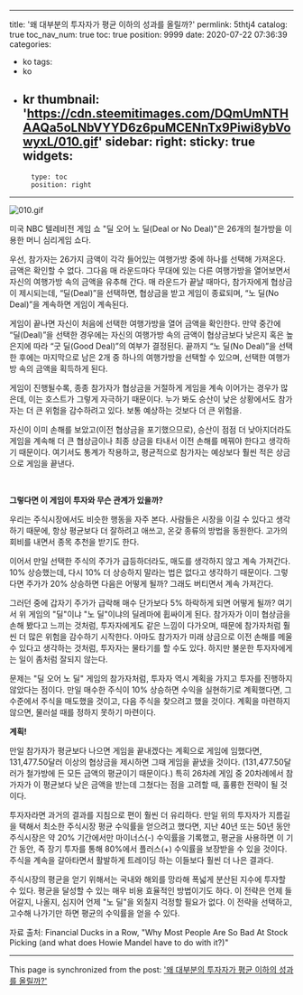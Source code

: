 
---
title: '왜 대부분의 투자자가 평균 이하의 성과를 올릴까?'
permlink: 5thtj4
catalog: true
toc_nav_num: true
toc: true
position: 9999
date: 2020-07-22 07:36:39
categories:
- ko
tags:
- ko
- kr
thumbnail: 'https://cdn.steemitimages.com/DQmUmNTHAAQa5oLNbVYYD6z6puMCENnTx9Piwi8ybVowyxL/010.gif'
sidebar:
    right:
        sticky: true
widgets:
    -
        type: toc
        position: right
---


![010.gif](https://cdn.steemitimages.com/DQmUmNTHAAQa5oLNbVYYD6z6puMCENnTx9Piwi8ybVowyxL/010.gif)

미국 NBC 텔레비전 게임 쇼 "딜 오어 노 딜(Deal or No Deal)"은 26개의 철가방을 이용한 머니 심리게임 쇼다. ​

우선, 참가자는 26가지 금액이 각각 들어있는 여행가방 중에 하나를 선택해 가져온다. 금액은 확인할 수 없다. 그다음 매 라운드마다 무대에 있는 다른 여행가방을 열어보면서 자신의 여행가방 속의 금액을 유추해 간다. 매 라운드가 끝날 때마다, 참가자에게 협상금이 제시되는데, “딜(Deal)”을 선택하면, 협상금을 받고 게임이 종료되며, “노 딜(No Deal)”을 계속하면 게임이 계속된다.

게임이 끝나면 자신이 처음에 선택한 여행가방을 열어 금액을 확인한다. 만약 중간에 “딜(Deal)”을 선택한 경우에는 자신의 여행가방 속의 금액이 협상금보다 낮은지 혹은 높은지에 따라 “굿 딜(Good Deal)”의 여부가 결정된다. 끝까지 “노 딜(No Deal)”을 선택한 후에는 마지막으로 남은 2개 중 하나의 여행가방을 선택할 수 있으며, 선택한 여행가방 속의 금액을 획득하게 된다.​

게임이 진행될수록, 종종 참가자가 협상금을 거절하게 게임을 계속 이어가는 경우가 많은데, 이는 호스트가 그렇게 자극하기 때문이다. 누가 봐도 승산이 낮은 상황에서도 참가자는 더 큰 위험을 감수하려고 있다. 보통 예상하는 것보다 더 큰 위험을.​

자신이 이미 손해를 보았고(이전 협상금을 포기했으므로), 승산이 점점 더 낮아지더라도 게임을 계속해 더 큰 협상금이나 최종 상금을 타내서 이전 손해를 메꿔야 한다고 생각하기 때문이다. 여기서도 통계가 작용하고, 평균적으로 참가자는 예상보다 훨씬 적은 상금으로 게임을 끝낸다.

​

**그렇다면 이 게임이 투자와 무슨 관계가 있을까?**​

우리는 주식시장에서도 비슷한 행동을 자주 본다. 사람들은 시장을 이길 수 있다고 생각하기 때문에, 항상 평균보다 더 잘하려고 애쓰고, 온갖 종류의 방법을 동원한다. 고가의 회비를 내면서 종목 추천을 받기도 한다. ​

이어서 만일 선택한 주식의 주가가 급등하더라도, 매도를 생각하지 않고 계속 가져간다. 10% 상승했는데, 다시 10% 더 상승하지 말라는 법은 없다고 생각하기 때문이다. 그렇다면 주가가 20% 상승하면 다음은 어떻게 될까? 그래도 버티면서 계속 가져간다.

그러던 중에 갑자기 주가가 급락해 매수 단가보다 5% 하락하게 되면 어떻게 될까? 여기서 위 게임의 "딜"이냐 "노 딜"이냐의 딜레마에 휩싸이게 된다. 참가자가 이미 협상금을 손해 봤다고 느끼는 것처럼, 투자자에게도 같은 느낌이 다가오며, 때문에 참가자처럼 훨씬 더 많은 위험을 감수하기 시작한다. 아마도 참가자가 미래 상금으로 이전 손해를 메울 수 있다고 생각하는 것처럼, 투자자는 물타기를 할 수도 있다. 하지만 불운한 투자자에게는 일이 좀처럼 잘되지 않는다.​

문제는 "딜 오어 노 딜" 게임의 참가자처럼, 투자자 역시 계획을 가지고 투자를 진행하지 않았다는 점이다. 만일 매수한 주식이 10% 상승하면 수익을 실현하기로 계획했다면, 그 수준에서 주식을 매도했을 것이고, 다음 주식을 찾으려고 했을 것이다. 계획을 마련하지 않으면, 물러설 때를 정하지 못하기 마련이다.​

**계획!**​

만일 참가자가 평균보다 나으면 게임을 끝내겠다는 계획으로 게임에 임했다면, 131,477.50달러 이상의 협상금을 제시하면 그때 게임을 끝냈을 것이다. (131,477.50달러가 철가방에 든 모든 금액의 평균이기 때문이다.) 특히 26차례 게임 중 20차례에서 참가자가 이 평균보다 낮은 금액을 받는데 그쳤다는 점을 고려할 때, 훌륭한 전략이 될 것이다.

투자자라면 과거의 결과를 지침으로 편이 훨씬 더 유리하다. 만일 위의 투자자가 지름길을 택해서 최소한 주식시장 평균 수익률을 얻으려고 했다면, 지난 40년 또는 50년 동안 주식시장은 약 20% 기간에서만 마이너스(-) 수익률을 기록했고, 평균을 사용하면 이 기간 동안, 즉 장기 투자를 통해 80%에서 플러스(+) 수익률을 보장받을 수 있을 것이다. 주식을 계속을 갈아타면서 활발하게 트레이딩 하는 이들보다 훨씬 더 나은 결과다.​

주식시장의 평균을 얻기 위해서는 국내와 해외를 망라해 폭넓게 분산된 지수에 투자할 수 있다. 평균을 달성할 수 있는 매우 비용 효율적인 방법이기도 하다. 이 전략은 언제 들어갈지, 나올지, 심지어 언제 "노 딜"을 외칠지 걱정할 필요가 없다. 이 전략을 선택하고, 고수해 나가기만 하면 평균의 수익률을 얻을 수 있다.​

자료 출처: Financial Ducks in a Row, "Why Most People Are So Bad At Stock Picking (and what does Howie Mandel have to do with it?)"

- - -

This page is synchronized from the post: ['왜 대부분의 투자자가 평균 이하의 성과를 올릴까?'](https://steemit.com/@pius.pius/5thtj4)
